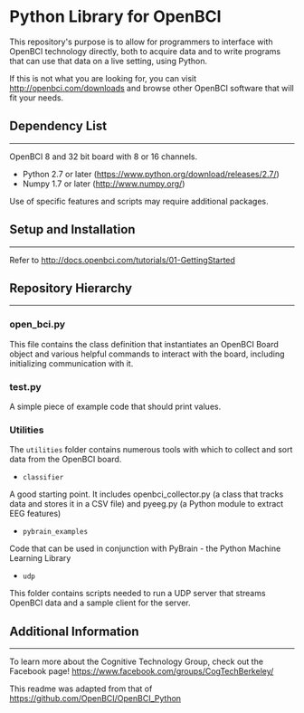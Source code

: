Python Library for OpenBCI
==============
This repository's purpose is to allow for programmers to interface with OpenBCI technology directly, both to acquire data and to write programs that can use that data on a live setting, using Python.

If this is not what you are looking for, you can visit http://openbci.com/downloads and browse other OpenBCI software that will fit your needs.

## Dependency List
--------------

OpenBCI 8 and 32 bit board with 8 or 16 channels.
* Python 2.7 or later (https://www.python.org/download/releases/2.7/)
* Numpy 1.7 or later (http://www.numpy.org/)

Use of specific features and scripts may require additional packages.

## Setup and Installation
-------------
Refer to http://docs.openbci.com/tutorials/01-GettingStarted 

## Repository Hierarchy
--------------
### open_bci.py

This file contains the class definition that instantiates an OpenBCI Board object and various helpful commands to interact with the board, including initializing communication with it.

### test.py

A simple piece of example code that should print values. 

### Utilities

The `utilities` folder contains numerous tools with which to collect and sort data from the OpenBCI board.

* `classifier`

 A good starting point. It includes openbci_collector.py (a class that tracks data and stores it in a CSV file) and pyeeg.py (a Python module to extract EEG features)

* `pybrain_examples`

Code that can be used in conjunction with PyBrain - the Python Machine Learning Library

* `udp`

This folder contains scripts needed to run a UDP server that streams OpenBCI data and a sample client for the server.

## Additional Information
-------------------

To learn more about the Cognitive Technology Group, check out the Facebook page!
https://www.facebook.com/groups/CogTechBerkeley/

This readme was adapted from that of https://github.com/OpenBCI/OpenBCI_Python

